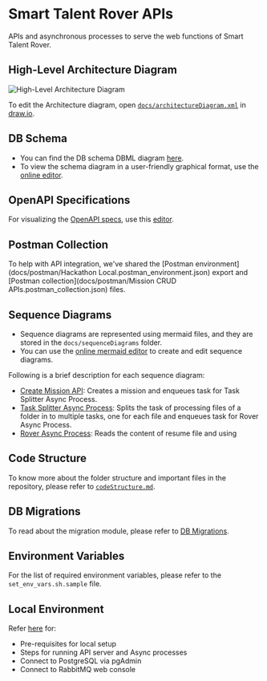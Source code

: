 # Smart Talent Rover APIs

APIs and asynchronous processes to serve the web functions of Smart Talent Rover.

## High-Level Architecture Diagram

![High-Level Architecture Diagram](https://github.com/kedarchandrayan/talent-rover-be/assets/7627517/b1e02bca-a421-4ca2-8abc-dcbfc7beceb6)

To edit the Architecture diagram, open [`docs/architectureDiagram.xml`](docs/architectureDiagram.xml) in [draw.io](https://app.diagrams.net/).

## DB Schema

- You can find the DB schema DBML diagram [here](docs/dbSchema.dbml).
- To view the schema diagram in a user-friendly graphical format, use the [online editor](https://dbdiagram.io/d).

## OpenAPI Specifications

For visualizing the [OpenAPI specs](docs/openApiSpecs.yml), use this [editor](https://editor-next.swagger.io/).

## Postman Collection
To help with API integration, we've shared the [Postman environment](docs/postman/Hackathon Local.postman_environment.json) export and [Postman collection](docs/postman/Mission CRUD APIs.postman_collection.json) files.

## Sequence Diagrams

- Sequence diagrams are represented using mermaid files, and they are stored in the `docs/sequenceDiagrams` folder.
- You can use the [online mermaid editor](https://mermaid.live/) to create and edit sequence diagrams.

Following is a brief description for each sequence diagram:
- [Create Mission API](docs/sequenceDiagrams/api/createMission.mermaid): Creates a mission and enqueues task for Task Splitter Async Process.
- [Task Splitter Async Process](docs/sequenceDiagrams/asyncProcess/taskSplitter.mermaid): Splits the task of processing files of a folder in to multiple tasks, one for each file and enqueues task for Rover Async Process.
- [Rover Async Process](docs/sequenceDiagrams/asyncProcess/rover.mermaid): Reads the content of resume file and using 

## Code Structure

To know more about the folder structure and important files in the repository, please refer to [`codeStructure.md`](docs/codeStructure.md).

## DB Migrations

To read about the migration module, please refer to [DB Migrations](db/help.md).

## Environment Variables

For the list of required environment variables, please refer to the `set_env_vars.sh.sample` file.

## Local Environment

Refer [here](docs/localEnvironmentSetup.md) for:
- Pre-requisites for local setup
- Steps for running API server and Async processes
- Connect to PostgreSQL via pgAdmin
- Connect to RabbitMQ web console
